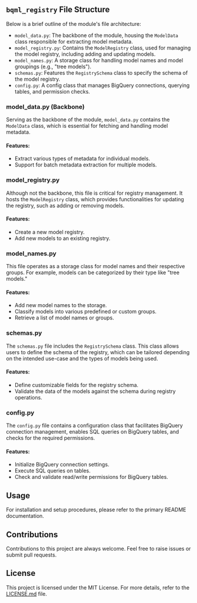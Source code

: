 ## `bqml_registry` File Structure

Below is a brief outline of the module's file architecture:

- `model_data.py`: The backbone of the module, housing the `ModelData` class responsible for extracting model metadata.
- `model_registry.py`: Contains the `ModelRegistry` class, used for managing the model registry, including adding and updating models.
- `model_names.py`: A storage class for handling model names and model groupings (e.g., "tree models").
- `schemas.py`: Features the `RegistrySchema` class to specify the schema of the model registry.
- `config.py`: A config class that manages BigQuery connections, querying tables, and permission checks.

### model_data.py (Backbone)

Serving as the backbone of the module, `model_data.py` contains the `ModelData` class, which is essential for fetching and handling model metadata.

#### Features:

- Extract various types of metadata for individual models.
- Support for batch metadata extraction for multiple models.

### model_registry.py

Although not the backbone, this file is critical for registry management. It hosts the `ModelRegistry` class, which provides functionalities for updating the registry, such as adding or removing models.

#### Features:

- Create a new model registry.
- Add new models to an existing registry.

### model_names.py

This file operates as a storage class for model names and their respective groups. For example, models can be categorized by their type like "tree models."

#### Features:

- Add new model names to the storage.
- Classify models into various predefined or custom groups.
- Retrieve a list of model names or groups.

### schemas.py

The `schemas.py` file includes the `RegistrySchema` class. This class allows users to define the schema of the registry, which can be tailored depending on the intended use-case and the types of models being used.

#### Features:

- Define customizable fields for the registry schema.
- Validate the data of the models against the schema during registry operations.

### config.py

The `config.py` file contains a configuration class that facilitates BigQuery connection management, enables SQL queries on BigQuery tables, and checks for the required permissions.

#### Features:

- Initialize BigQuery connection settings.
- Execute SQL queries on tables.
- Check and validate read/write permissions for BigQuery tables.

## Usage

For installation and setup procedures, please refer to the primary README documentation.

## Contributions

Contributions to this project are always welcome. Feel free to raise issues or submit pull requests.

## License

This project is licensed under the MIT License. For more details, refer to the [LICENSE.md](LICENSE.md) file.